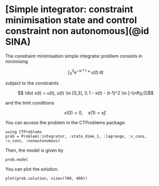 # [Simple integrator: constraint minimisation state and control constraint non autonomous](@id SINA)

The constraint minimisation simple integrator problem consists in minimising

```math
    \int_{0}^{3} e^{-α*t}*u(t) \, \mathrm{d}t
```

subject to the constraints

```math
    \dot x(t) = u(t), u(t) \in [0,3], \\
    1 - x(t) - (t-1)^2 \in [-\infty,0]
```

and the limit conditions

```math
    x(0) = 0, \quad x(1) = xf.
```

You can access the problem in the CTProblems package:

```@example main
using CTProblems
prob = Problem(:integrator, :state_dime_1, :lagrange, :x_cons, :u_cons, :nonautonomous)
```

Then, the model is given by

```@example main
prob.model
```

You can plot the solution.

```@example main
plot(prob.solution, size=(700, 400))
```